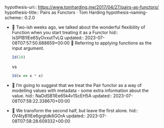 hypothesis-uri:: https://www.tomharding.me/2017/04/27/pairs-as-functors/
hypothesis-title:: Pairs as Functors · Tom Harding
hypothesis-naming-scheme:: 0.2.0
- 📌 Two-ish weeks ago, we talked about the wonderful flexibility of Function when you start treating it as a Functor 
  hid:: IsSPlB1lEe6SyOvxutTvLQ
  updated:: 2023-07-08T07:57:50.688659+00:00
  📝 Referring to applying functions as the input argument. 
  ```js
  Id(10)
  ```
  
  vs 
  
  ```js
  Id(x => x * x)
  ```
- 📌 I’m going to suggest that we treat the Pair functor as a way of modelling values with metadata - some extra information about the value.
  hid:: NaDdSB1lEe65k4v1ScEH5A
  updated:: 2023-07-08T07:58:22.338670+00:00
- 📌 We transform the second half, but leave the first alone.
  hid:: OV4tyB1lEe6grgtdk6GOrA
  updated:: 2023-07-08T07:58:28.609332+00:00